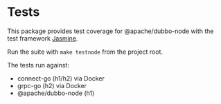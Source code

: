 # Tests

This package provides test coverage for @apache/dubbo-node with the test
framework [Jasmine](https://jasmine.github.io/).

Run the suite with `make testnode` from the project root.

The tests run against:
- connect-go (h1/h2) via Docker
- grpc-go (h2) via Docker
- @apache/dubbo-node (h1)

